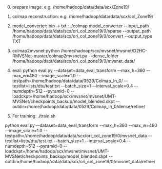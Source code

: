 0. prepare image: 
	e.g. /home/hadoop/data/data/scx/Zone19/

1. colmap reconstruction:
	e.g. /home/hadoop/data/data/scx/col_Zone19/

2. model_converter: bin -> txt :
	 ./colmap model_converter --input_path /home/hadoop/data/data/scx/ori_col_zone19/0/sparse --output_path /home/hadoop/data/data/scx/ori_col_zone19/0/convert --output_type TXT

3. colmap2mvsnet:python /home/hadoop/scx/mvsnet/mvsnet/D2HC-RMVSNet-master/colmap2mvsnet.py --dense_folder /home/hadoop/data/data/scx/ori_col_zone19/0/mvsnet_data/


4. eval:
python eval.py --dataset=data_eval_transform --max_h=360 --max_w=480 --image_scale=1.0 --testpath=/home/hadoop/data/data/0529/Colmap_In_0/ --testlist=lists/dtu/test.txt --batch_size=1 --interval_scale=0.4 --numdepth=512 --pyramid=0 --loadckpt=/home/hadoop/scx/mvsnet/mvsnet/UMT-MVSNet/checkpoints_backup/model_blended.ckpt --outdir=/home/hadoop/data/data/0529/Colmap_In_0/dense/refine/


6. For training: ./train.sh

python eval.py --dataset=data_eval_transform --max_h=360 --max_w=480 --image_scale=1.0 --testpath=//home/hadoop/data/data/scx/ori_col_zone19/0/mvsnet_data --testlist=lists/dtu/test.txt --batch_size=1 --interval_scale=0.4 --numdepth=512 --pyramid=0 --loadckpt=/home/hadoop/scx/mvsnet/mvsnet/UMT-MVSNet/checkpoints_backup/model_blended.ckpt --outdir=/home/hadoop/data/data/scx/ori_col_zone19/0/mvsnet_data/refine/

